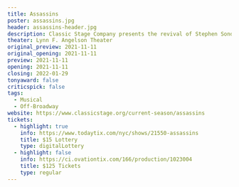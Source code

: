 ```yaml
---
title: Assassins
poster: assassins.jpg
header: assassins-header.jpg
description: Classic Stage Company presents the revival of Stephen Sondheim and John Weidman's musical drama
theater: Lynn F. Angelson Theater
original_preview: 2021-11-11
original_opening: 2021-11-11
preview: 2021-11-11
opening: 2021-11-11
closing: 2022-01-29
tonyaward: false
criticspick: false
tags: 
  - Musical
  - Off-Broadway
website: https://www.classicstage.org/current-season/assassins
tickets:
  - highlight: true
    info: https://www.todaytix.com/nyc/shows/21550-assassins
    title: $15 Lottery
    type: digitalLottery
  - highlight: false
    info: https://ci.ovationtix.com/166/production/1023004
    title: $125 Tickets
    type: regular
---
```

